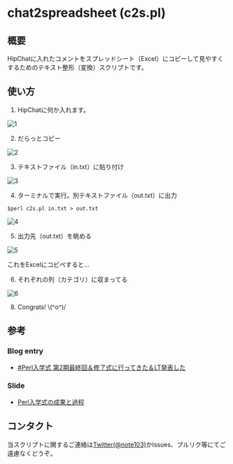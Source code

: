 chat2spreadsheet (c2s.pl)
================

## 概要
HipChatに入れたコメントをスプレッドシート（Excel）にコピーして見やすくするためのテキスト整形（変換）スクリプトです。

## 使い方
1) HipChatに何か入れます。

![1](https://dl.dropboxusercontent.com/u/7779513/github/6.png)

2) だらっとコピー

![2](https://dl.dropboxusercontent.com/u/7779513/github/8.png)

3) テキストファイル（in.txt）に貼り付け

![3](https://dl.dropboxusercontent.com/u/7779513/github/7.png)

4) ターミナルで実行。別テキストファイル（out.txt）に出力

`$perl c2s.pl in.txt > out.txt`

![4](https://dl.dropboxusercontent.com/u/7779513/github/20.png)

5) 出力先（out.txt）を眺める

![5](https://dl.dropboxusercontent.com/u/7779513/github/9.png)

これをExcelにコピペすると...

6) それぞれの列（カテゴリ）に収まってる

![6](https://dl.dropboxusercontent.com/u/7779513/github/10.png)

8) Congrats!  \\(^o^)/

## 参考
### Blog entry
- [#Perl入学式 第2期最終回＆修了式に行ってきた＆LT発表した](http://d.hatena.ne.jp/note103/20140330/1396157903)

### Slide
- [Perl入学式の成果と過程](http://www.slideshare.net/note103/perl-entrance-lt-20140329)

## コンタクト
当スクリプトに関するご連絡は[Twitter(@note103)](https://twitter.com/note103)かIssues、プルリク等にてご遠慮なくどうぞ。
